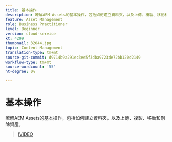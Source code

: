 ```yaml
---
title: 基本操作
description: 瞭解AEM Assets的基本操作，包括如何建立資料夾，以及上傳、複製、移動和刪除資產。
feature: Asset Management
role: Business Practitioner
level: Beginner
version: cloud-service
kt: 4299
thumbnail: 32044.jpg
topic: Content Management
translation-type: tm+mt
source-git-commit: d9714b9a291ec3ee5f3dba9723de72bb120d2149
workflow-type: tm+mt
source-wordcount: '55'
ht-degree: 0%

---
```



# 基本操作

瞭解AEM Assets的基本操作，包括如何建立資料夾，以及上傳、複製、移動和刪除資產。

>[!VIDEO](https://video.tv.adobe.com/v/32044/?quality=12&learn=on&hidetitle=true)
